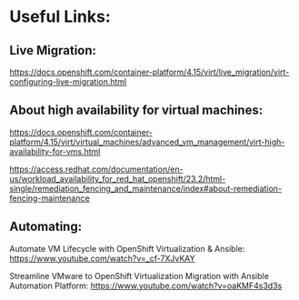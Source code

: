 # Useful Links:

## Live Migration:
https://docs.openshift.com/container-platform/4.15/virt/live_migration/virt-configuring-live-migration.html

## About high availability for virtual machines:
https://docs.openshift.com/container-platform/4.15/virt/virtual_machines/advanced_vm_management/virt-high-availability-for-vms.html

https://access.redhat.com/documentation/en-us/workload_availability_for_red_hat_openshift/23.2/html-single/remediation_fencing_and_maintenance/index#about-remediation-fencing-maintenance

## Automating:
Automate VM Lifecycle with OpenShift Virtualization & Ansible: https://www.youtube.com/watch?v=_cf-7XJvKAY

Streamline VMware to OpenShift Virtualization Migration with Ansible Automation Platform: https://www.youtube.com/watch?v=oaKMF4s3d3s
